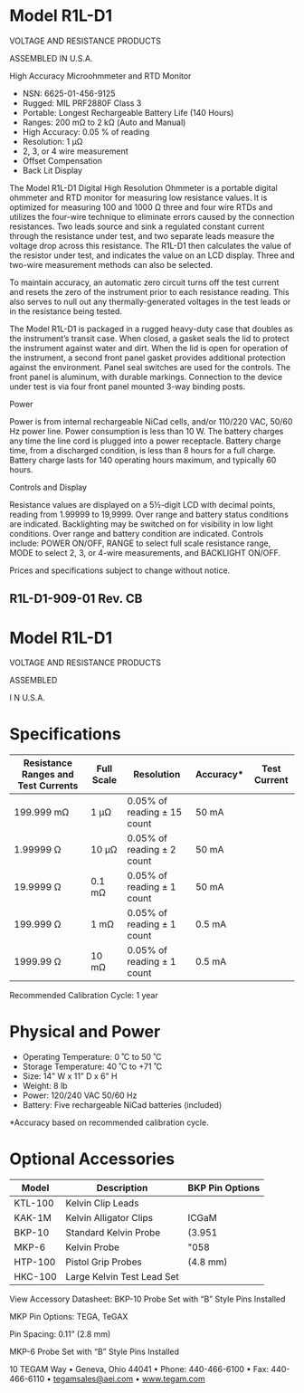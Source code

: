 # Model R1L-D1

VOLTAGE AND RESISTANCE PRODUCTS

ASSEMBLED IN U.S.A.

High Accuracy Microohmmeter and RTD Monitor

- NSN: 6625-01-456-9125
- Rugged: MIL PRF2880F Class 3
- Portable: Longest Rechargeable Battery Life (140 Hours)
- Ranges: 200 mΩ to 2 kΩ (Auto and Manual)
- High Accuracy: 0.05 % of reading
- Resolution: 1 μΩ
- 2, 3, or 4 wire measurement
- Offset Compensation
- Back Lit Display

The Model R1L-D1 Digital High Resolution Ohmmeter is a portable digital ohmmeter and RTD monitor for measuring low resistance values. It is optimized for measuring 100 and 1000 Ω three and four wire RTDs and utilizes the four-wire technique to eliminate errors caused by the connection resistances. Two leads source and sink a regulated constant current through the resistance under test, and two separate leads measure the voltage drop across this resistance. The R1L-D1 then calculates the value of the resistor under test, and indicates the value on an LCD display. Three and two-wire measurement methods can also be selected.

To maintain accuracy, an automatic zero circuit turns off the test current and resets the zero of the instrument prior to each resistance reading. This also serves to null out any thermally-generated voltages in the test leads or in the resistance being tested.

The Model R1L-D1 is packaged in a rugged heavy-duty case that doubles as the instrument’s transit case. When closed, a gasket seals the lid to protect the instrument against water and dirt. When the lid is open for operation of the instrument, a second front panel gasket provides additional protection against the environment. Panel seal switches are used for the controls. The front panel is aluminum, with durable markings. Connection to the device under test is via four front panel mounted 3-way binding posts.

Power

Power is from internal rechargeable NiCad cells, and/or 110/220 VAC, 50/60 Hz power line. Power consumption is less than 10 W. The battery charges any time the line cord is plugged into a power receptacle. Battery charge time, from a discharged condition, is less than 8 hours for a full charge. Battery charge lasts for 140 operating hours maximum, and typically 60 hours.

Controls and Display

Resistance values are displayed on a 5½-digit LCD with decimal points, reading from 1.99999 to 19,9999. Over range and battery status conditions are indicated. Backlighting may be switched on for visibility in low light conditions. Over range and battery condition are indicated. Controls include: POWER ON/OFF, RANGE to select full scale resistance range, MODE to select 2, 3, or 4-wire measurements, and BACKLIGHT ON/OFF.

Prices and specifications subject to change without notice.

R1L-D1-909-01 Rev. CB
---
# Model R1L-D1

VOLTAGE AND RESISTANCE PRODUCTS

ASSEMBLED

I N U.S.A.

# Specifications

|Resistance Ranges and Test Currents|Full Scale|Resolution|Accuracy*|Test Current|
|---|---|---|---|---|
|199.999 mΩ|1 μΩ|0.05% of reading ± 15 count|50 mA| |
|1.99999 Ω|10 μΩ|0.05% of reading ± 2 count|50 mA| |
|19.9999 Ω|0.1 mΩ|0.05% of reading ± 1 count|50 mA| |
|199.999 Ω|1 mΩ|0.05% of reading ± 1 count|0.5 mA| |
|1999.99 Ω|10 mΩ|0.05% of reading ± 1 count|0.5 mA| |

Recommended Calibration Cycle: 1 year

# Physical and Power

- Operating Temperature: 0 ˚C to 50 ˚C
- Storage Temperature: 40 ˚C to +71 ˚C
- Size: 14” W x 11” D x 6” H
- Weight: 8 lb
- Power: 120/240 VAC 50/60 Hz
- Battery: Five rechargeable NiCad batteries (included)

*Accuracy based on recommended calibration cycle.

# Optional Accessories

|Model|Description|BKP Pin Options|
|---|---|---|
|KTL-100|Kelvin Clip Leads| |
|KAK-1M|Kelvin Alligator Clips|ICGaM|
|BKP-10|Standard Kelvin Probe|(3.951|
|MKP-6|Kelvin Probe|"058|
|HTP-100|Pistol Grip Probes|(4.8 mm)|
|HKC-100|Large Kelvin Test Lead Set| |

View Accessory Datasheet: BKP-10 Probe Set with “B” Style Pins Installed

MKP Pin Options: TEGA, TeGAX

Pin Spacing: 0.11” (2.8 mm)

MKP-6 Probe Set with “B” Style Pins Installed

10 TEGAM Way • Geneva, Ohio 44041 • Phone: 440-466-6100 • Fax: 440-466-6110 • tegamsales@aei.com • www.tegam.com